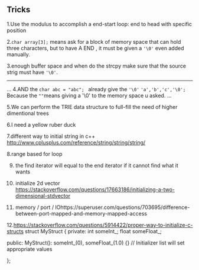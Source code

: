 Tricks
---

1.Use the modulus to accomplish a end-start loop: end to head with specific position


2.`char array[3];`  means ask for a block of memory space that can hold three characters, but to have A END , it must be given a `'\0'` even added manually.

3.enough buffer space and when do the strcpy make sure that the source strig must have `'\0'`.

---


...
4.AND the `char abc = "abc"; ` already give the `'\0'`  `'a','b','c','\0';` Because the  `""`means giving a '\0' to the memory space u asked.
...

5.We can perform the TRIE data structure to full-fill the need of higher dimentional trees

6.I need a yellow ruber duck

7.different way to initial string in c++ 
http://www.cplusplus.com/reference/string/string/string/

8.range based for loop
  
9. <map> the find iterator will equal to the end iterator if it cannot find what it wants

10. initialize 2d vector
https://stackoverflow.com/questions/17663186/initializing-a-two-dimensional-stdvector
11. memory / port / IOhttps://superuser.com/questions/703695/difference-between-port-mapped-and-memory-mapped-access

12.https://stackoverflow.com/questions/5914422/proper-way-to-initialize-c-structs
struct MyStruct {
  private:
    int someInt_;
    float someFloat_;

  public:
    MyStruct(): someInt_(0), someFloat_(1.0) {} // Initializer list will set appropriate values

};
